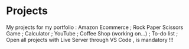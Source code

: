 # Projects
My projects for my portfolio : 
Amazon Ecommerce ;
Rock Paper Scissors Game ;
Calculator ;
YouTube ;
Coffee Shop (working on...) ;
To-do list ;
Open all projects with Live Server through VS Code , is mandatory !!! 
